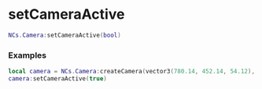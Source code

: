 # setCameraActive

```lua
NCs.Camera:setCameraActive(bool)
```

### Examples
```lua
local camera = NCs.Camera:createCamera(vector3(780.14, 452.14, 54.12), 180.0)
camera:setCameraActive(true)
```